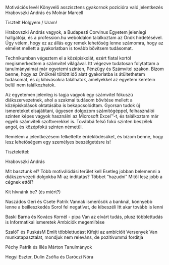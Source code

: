 Motivációs levél
Könyvelő asszisztens gyakornok pozícióra való jelentkezés
Hrabovszki András és Molnár Marcell

Tisztelt Hölgyem / Uram!

Hrabovszki András vagyok, a Budapesti Corvinus Egyetem jelenlegi hallgatója, és a profession.hu weboldalon találkoztam az Önök hirdetésével. Úgy vélem, hogy ez az állás egy remek lehetőség lenne számomra, hogy az elmélet mellett a gyakorlatban is tovább bővítsem tudásomat.

Technikumban végeztem el a középiskolát, ezért fiatal kortól megismerkedtem a számvitel világával.  Itt végezve tudatosan folytattam a tanulmányaimat már egyetemi szinten, Pénzügy és Számvitel szakon. Bízom benne, hogy az Önöknél töltött idő alatt gyakorlatba is átültethetem tudásomat, és új kihívásokra találhatok, amelyekkel az egyetem keretein belül nem találkozhatok.

Az egyetemen jelenleg is tagja vagyok egy számvitel fókuszú diákszervezetnek, ahol a szakmai tudásom bővítése mellett a középiskolások oktatásába is bekapcsolódtam. Gyorsan tudok új ismereteket elsajátítani, ügyesen dolgozom számítógéppel, felhasználói szinten képes vagyok használni az Microsoft Excel™-t, és találkoztam már egyéb számviteli szoftverekkel is. Továbbá felső fokú szinten beszélek angol, és középfokú szinten németül.

Remélem a jelentkezésem felkeltette érdeklődésüket, és bízom benne, hogy lesz lehetőségem egy személyes beszélgetésre is!

Tisztelettel:

Hrabovszki András

Mit basztunk el?
Több motiválódási terület kell
Esetleg jobban belemenni a diákszervezeti dolgokba
Mi az indítatás?
Többet “hazudni”
Mitől lesz jobb a cégnek ettől?


Kit hívnánk be? (és miért?)

Naszádos Geri és Csete Patrik
Vannak ismerősök a banknál, könnyebb lenne a beilleszkedés
Sorol fel negatívat, de kibeszéli
Itt akar tovább is lenni


Baski Barna és Kovács Kornél - pipa
Van az elvárt tudás, plusz többlettudás is
Informatikai ismeretek
Ambíciók megemlítése

SzalóT és PuskásM
Említ többlettudást
Kifejti az ambícióit
Versenyek
Van munkatapasztalat, mondjuk nem releváns, de pozitívummá fordítja

Péchy Patrik és Illés Márton
Tanulmányok

Hegyi Eszter, Dulin Zsófia és Daróczi Nóra


